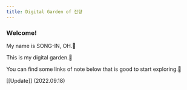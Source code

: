 ```yaml
---
title: Digital Garden of 잔향
---
```


### Welcome!

My name is SONG-IN, OH.🙂

This is my digital garden.🌼

You can find some links of note below that is good to start exploring.🚀

[[Update]] (2022.09.18)
